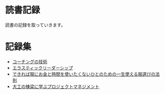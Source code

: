 # 読書記録
読書の記録を取っていきます。

# 記録集
* [コーチングの技術](/コーチングの技術.md)
* [エラスティックリーダーシップ](/エラスティックリーダーシップ.md)
* [できれば服にお金と時間を使いたくないひとのための一生使える服選びの法則](/できれば服にお金と時間を使いたくないひとのための一生使える服選びの法則.md)
* [大工の棟梁に学ぶプロジェクトマネジメント](/大工の棟梁に学ぶプロジェクトマネジメント.md)

